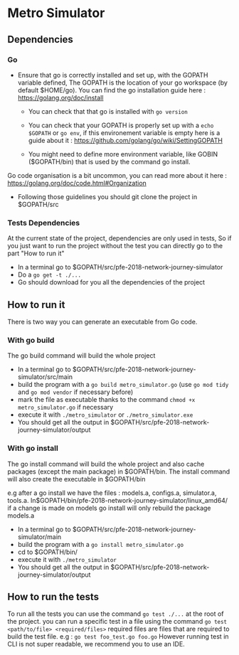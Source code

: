 # Metro Simulator

## Dependencies

### Go

* Ensure that go is correctly installed and set up, with the GOPATH variable defined, The GOPATH is the location of your go workspace (by default $HOME/go). You can find the go installation guide here : https://golang.org/doc/install 

  * You can check that that go is installed with `go version`
  
  * You can check that your GOPATH is properly set up with a `echo $GOPATH` or `go env`, if this environement variable is empty here is a guide about it :
https://github.com/golang/go/wiki/SettingGOPATH

  * You might need to define more environment variable, like GOBIN ($GOPATH/bin) that is used by the command go install.


Go code organisation is a bit uncommon, you can read more about it here : 
https://golang.org/doc/code.html#Organization

* Following those guidelines you should git clone the project in $GOPATH/src

### Tests Dependencies

At the current state of the project, dependencies are only used in tests,
So if you just want to run the project without the test you can directly go
to the part "How to run it"

* In a terminal go to $GOPATH/src/pfe-2018-network-journey-simulator
* Do a `go get -t ./...`
* Go should download for you all the dependencies of the project

## How to run it

There is two way you can generate an executable from Go code.

### With go build

The go build command will build the whole project

* In a terminal go to $GOPATH/src/pfe-2018-network-journey-simulator/src/main
* build the program with a `go build metro_simulator.go` (use `go mod tidy` and `go mod vendor` if necessary before)
* mark the file as executable thanks to the command `chmod +x metro_simulator.go` if necessary
* execute it with `./metro_simulator` or `./metro_simulator.exe` 
* You should get all the output in $GOPATH/src/pfe-2018-network-journey-simulator/output

### With go install

The go install command will build the whole project and also cache packages (except the main package) in $GOPATH/bin. The install command will also create the executable in $GOPATH/bin

e.g after a go install we have the files : models.a, configs.a, simulator.a, tools.a. In$GOPATH/bin/pfe-2018-network-journey-simulator/linux_amd64/ 
if a change is made on models go install will only rebuild the package models.a

* In a terminal go to $GOPATH/src/pfe-2018-network-journey-simulator/main
* build the program with a `go install metro_simulator.go`
* cd to $GOPATH/bin/
* execute it with `./metro_simulator`
* You should get all the output in $GOPATH/src/pfe-2018-network-journey-simulator/output


## How to run the tests

To run all the tests you can use the command `go test ./...` at the root of the project.
you can run a specific test in a file using the command `go test <path/to/file> <required/files>` required files are files that are required to build the test file. e.g : `go test foo_test.go foo.go`
However running test in CLI is not super readable, we recommend you to use an IDE.
